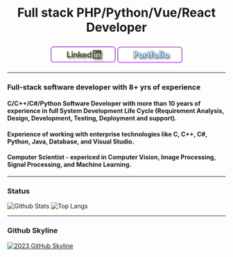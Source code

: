 <h1 align="center">Full stack PHP/Python/Vue/React Developer</h1>

###
<p align="center">
    <a href="https://www.linkedin.com/in/robert-johnson-2ab144221/" target="_blank" rel="noopener noreferrer"><img align="center" src="Assets/LinkedinBtn.png" width="150px" /></a>
    <a href="https://robjohn8989.github.io" target="_blank" rel="noopener noreferrer"><img align="center" src="Assets/PortfolioBtn.png" width="150px" /></a>
</p>

---
### Full-stack software developer with 8+ yrs of experience 
####   C/C++/C#/Python Software Developer with more than 10 years of experience in full System Development Life Cycle (Requirement Analysis, Design, Development, Testing, Deployment and support).
####   Experience of working with enterprise technologies like C, C++, C#, Python, Java, Database, and Visual Studio.
####   Computer Scientist - expericed in Computer Vision, Image Processing, Signal Processing, and Machine Learning.


---
### Status
![Github Stats](https://github-readme-stats.vercel.app/api?username=robjohn8989&count_private=true&show_icons=true&include_all_commits=true)
![Top Langs](https://github-readme-stats.vercel.app/api/top-langs/?username=robjohn8989&hide=TeX&layout=compact)

---
### Github Skyline
<a href="https://skyline.github.com/robjohn8989/2023" title="2023 GitHub Skyline"><img src="https://skyline.github.com/robjohn8989/2023.png" alt="2023 GitHub Skyline" width="50%" /></a>
